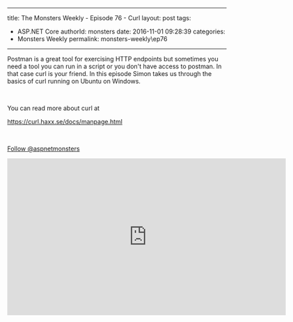 
---
title: The Monsters Weekly - Episode 76 -  Curl
layout: post
tags: 
  - ASP.NET Core
authorId: monsters
date: 2016-11-01 09:28:39
categories:
  - Monsters Weekly
permalink: monsters-weekly\ep76
---

<p>Postman is a great tool for exercising HTTP endpoints but sometimes you need a tool you can run in a script or you don't have access to postman. In that case curl is your friend. In this episode Simon takes us through the basics of curl running on Ubuntu on Windows.&nbsp;</p><p>&nbsp;</p><p>You can read more about curl at&nbsp;</p><p><a href="https://curl.haxx.se/docs/manpage.html">https://curl.haxx.se/docs/manpage.html</a></p><p>&nbsp;</p><p><a class="twitter-follow-button" href="https://twitter.com/aspnetmonsters">Follow @aspnetmonsters</a></p> 


<iframe src='https://channel9.msdn.com/Series/aspnetmonsters/ASPNET-Monsters-Episode-76-Curl/player' width='640' height='360' allowFullScreen frameBorder='0'></iframe>
